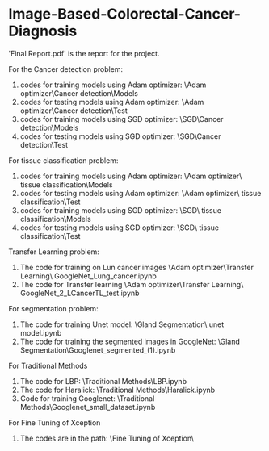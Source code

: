 # Image-Based-Colorectal-Cancer-Diagnosis

'Final Report.pdf' is the report for the project.

For the Cancer detection problem:

1.	codes for training models using Adam optimizer: \Adam optimizer\Cancer detection\Models
2.	codes for testing models using Adam optimizer: \Adam optimizer\Cancer detection\Test
3.	codes for training models using SGD optimizer: \SGD\Cancer detection\Models
4.	codes for testing models using SGD optimizer: \SGD\Cancer detection\Test


For tissue classification problem:

1.	codes for training models using Adam optimizer: \Adam optimizer\ tissue classification\Models
2.	codes for testing models using Adam optimizer: \Adam optimizer\ tissue classification\Test
3.	codes for training models using SGD optimizer: \SGD\ tissue classification\Models
4.	codes for testing models using SGD optimizer: \SGD\ tissue classification\Test

Transfer Learning problem:

1.	The code for training on Lun cancer images \Adam optimizer\Transfer Learning\ GoogleNet_Lung_cancer.ipynb
2.	The code for Transfer learning \Adam optimizer\Transfer Learning\ GoogleNet_2_LCancerTL_test.ipynb

For segmentation problem:

1.	The code for training Unet model: \Gland Segmentation\ unet model.ipynb
2.	The code for training the segmented images in GoogleNet: \Gland Segmentation\Googlenet_segmented_(1).ipynb

For Traditional Methods

1.	The code for LBP: \Traditional Methods\LBP.ipynb
2.	The code for Haralick: \Traditional Methods\Haralick.ipynb
3.	Code for training Googlenet: \Traditional Methods\Googlenet_small_dataset.ipynb

For Fine Tuning of Xception

1. The codes are in the path: \Fine Tuning of Xception\


